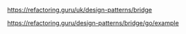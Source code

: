 https://refactoring.guru/uk/design-patterns/bridge

https://refactoring.guru/design-patterns/bridge/go/example

